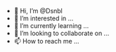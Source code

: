 - 👋 Hi, I’m @Dsnbl
- 👀 I’m interested in ...
- 🌱 I’m currently learning ...
- 💞️ I’m looking to collaborate on ...
- 📫 How to reach me ...

<!---
Dsnbl/Dsnbl is a ✨ special ✨ repository because its `README.md` (this file) appears on your GitHub profile.
You can click the Preview link to take a look at your changes.
--->
